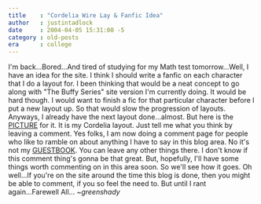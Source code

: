 ```yaml
---
title    : "Cordelia Wire Lay & Fanfic Idea"
author   : justintadlock
date     : 2004-04-05 15:31:00 -5
category : old-posts
era      : college
---
```


I'm back...Bored...And tired of studying for my Math test tomorrow...Well, I have an idea for the site.  I think I should write a fanfic on each character that I do a layout for.  I been thinking that would be a neat concept to go along with "The Buffy Series" site version I'm currently doing.  It would be hard though.  I would want to finish a fic for that particular character before I put a new layout up.  So that would slow the progression of layouts.  Anyways, I already have the next layout done...almost.  But here is the <a title="Cordelia Wire Lay" href="/wordpress/wp-content/uploads/2007/01/cordelia_wire_lay.jpg" rel="external"> PICTURE</a> for it.  It is my Cordelia layout.  Just tell me what you think by leaving a comment.  Yes folks, I am now doing a comment page for people who like to ramble on about anything I have to say in this blog area.  No it's not my <a href="/guestbook" title="Guestbook"> GUESTBOOK</a>.  You can leave any other things there.  I don't know if this comment thing's gonna be that great.  But, hopefully, I'll have some things worth commenting on in this area soon.  So we'll see how it goes.  Oh well...If you're on the site around the time this blog is done, then you might be able to comment, if you so feel the need to.  But until I rant again...Farewell All... <em> ~greenshady</em>
